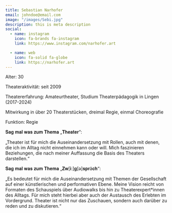 ```yaml
---
title: Sebastian Narhofer
email: johndoe@email.com
image: "/images/Sebi.jpg"
description: this is meta description
social:
  - name: instagram
    icon: fa-brands fa-instagram
    link: https://www.instagram.com/narhofer.art

  - name: web
    icon: fa-solid fa-globe
    link: https://narhofer.art
---
```


Alter: 30

Theateraktivität: seit 2009

Theatererfahrung: Amateurtheater, Studium Theaterpädagogik in Lingen (2017-2024)

Mitwirkung in über 20 Theaterstücken, dreimal Regie, einmal Choreografie

Funktion: Regie



𝐒𝐚𝐠 𝐦𝐚𝐥 𝐰𝐚𝐬 𝐳𝐮𝐦 𝐓𝐡𝐞𝐦𝐚 „𝐓𝐡𝐞𝐚𝐭𝐞𝐫“:

„Theater ist für mich die Auseinandersetzung mit Rollen, auch mit denen, die ich im Alltag nicht einnehmen kann oder will. Mich faszinieren Beziehungen, die nach meiner Auffassung die Basis des Theaters darstellen.“

𝐒𝐚𝐠 𝐦𝐚𝐥 𝐰𝐚𝐬 𝐳𝐮𝐦 𝐓𝐡𝐞𝐦𝐚 „𝐙𝐰[𝐢:]𝐠[ə]𝐬𝐩𝐫ä𝐜𝐡“:

„Es bedeutet für mich die Auseinandersetzung mit Themen der Gesellschaft auf einer künstlerischen und performativen Ebene. Meine Vision reicht von Formaten des Schauspiels über Audiowalks bis hin zu Theaterexpert*innen des Alltags. Für mich steht hierbei aber auch der Austausch des Erlebten im Vordergrund. Theater ist nicht nur das Zuschauen, sondern auch darüber zu reden und zu diskutieren.“
